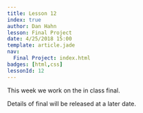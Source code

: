 ```yaml
---
title: Lesson 12
index: true
author: Dan Hahn
lesson: Final Project
date: 4/25/2018 15:00
template: article.jade
nav:
  Final Project: index.html
badges: [html,css]
lessonId: 12
---
```


This week we work on the in class final.

<span class="more"></span>

Details of final will be released at a later date.
